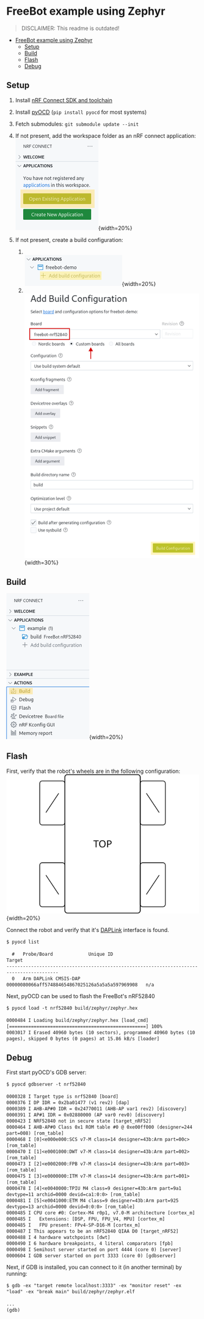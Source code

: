 # FreeBot example using Zephyr

> DISCLAIMER: This readme is outdated!

- [FreeBot example using Zephyr](#freebot-example-using-zephyr)
  - [Setup](#setup)
  - [Build](#build)
  - [Flash](#flash)
  - [Debug](#debug)

## Setup

1. Install [nRF Connect SDK and toolchain](https://academy.nordicsemi.com/courses/nrf-connect-sdk-fundamentals/lessons/lesson-1-nrf-connect-sdk-introduction/topic/exercise-1-1/)

2. Install [pyOCD](https://pyocd.io/docs/installing) (`pip install pyocd` for most systems)

3. Fetch submodules: `git submodule update --init`

4. If not present, add the workspace folder as an nRF connect application:
   <br>![Add application folder](res/nrfc_add_app.png){width=20%}

5. If not present, create a build configuration:
   1. <br>![Create new build config](res/nrfc_new_build_cfg.png){width=20%}
   2. <br>![Select FreeBot board](res/freebot_build_cfg.png){width=30%}

## Build

![Build using nRF connect](res/nrfc_build.png){width=20%}


## Flash

First, verify that the robot's wheels are in the following configuration:
<br> ![Wheel cfg](res/freebot_wheel_cfg.svg){width=20%}

Connect the robot and verify that it's [DAPLink](https://github.com/ARMmbed/DAPLink) interface is found.

```
$ pyocd list

  #   Probe/Board             Unique ID                                          Target
-----------------------------------------------------------------------------------------
  0   Arm DAPLink CMSIS-DAP   00000080066aff574884654867025126a5a5a5a597969908   n/a
```

Next, pyOCD can be used to flash the FreeBot's nRF52840

```
$ pyocd load -t nrf52840 build/zephyr/zephyr.hex

0000484 I Loading build/zephyr/zephyr.hex [load_cmd]
[==================================================] 100%
0003017 I Erased 40960 bytes (10 sectors), programmed 40960 bytes (10 pages), skipped 0 bytes (0 pages) at 15.86 kB/s [loader]

```

## Debug

First start pyOCD's GDB server:
```
$ pyocd gdbserver -t nrf52840

0000328 I Target type is nrf52840 [board]
0000376 I DP IDR = 0x2ba01477 (v1 rev2) [dap]
0000389 I AHB-AP#0 IDR = 0x24770011 (AHB-AP var1 rev2) [discovery]
0000391 I AP#1 IDR = 0x02880000 (AP var0 rev0) [discovery]
0000423 I NRF52840 not in secure state [target_nRF52]
0000464 I AHB-AP#0 Class 0x1 ROM table #0 @ 0xe00ff000 (designer=244 part=008) [rom_table]
0000468 I [0]<e000e000:SCS v7-M class=14 designer=43b:Arm part=00c> [rom_table]
0000470 I [1]<e0001000:DWT v7-M class=14 designer=43b:Arm part=002> [rom_table]
0000473 I [2]<e0002000:FPB v7-M class=14 designer=43b:Arm part=003> [rom_table]
0000475 I [3]<e0000000:ITM v7-M class=14 designer=43b:Arm part=001> [rom_table]
0000478 I [4]<e0040000:TPIU M4 class=9 designer=43b:Arm part=9a1 devtype=11 archid=0000 devid=ca1:0:0> [rom_table]
0000481 I [5]<e0041000:ETM M4 class=9 designer=43b:Arm part=925 devtype=13 archid=0000 devid=0:0:0> [rom_table]
0000485 I CPU core #0: Cortex-M4 r0p1, v7.0-M architecture [cortex_m]
0000485 I   Extensions: [DSP, FPU, FPU_V4, MPU] [cortex_m]
0000485 I   FPU present: FPv4-SP-D16-M [cortex_m]
0000487 I This appears to be an nRF52840 QIAA D0 [target_nRF52]
0000488 I 4 hardware watchpoints [dwt]
0000490 I 6 hardware breakpoints, 4 literal comparators [fpb]
0000498 I Semihost server started on port 4444 (core 0) [server]
0000604 I GDB server started on port 3333 (core 0) [gdbserver]
```

Next, if GDB is installed, you can connect to it (in another terminal) by running:
```
$ gdb -ex "target remote localhost:3333" -ex "monitor reset" -ex "load" -ex "break main" build/zephyr/zephyr.elf

...
(gdb)
```

